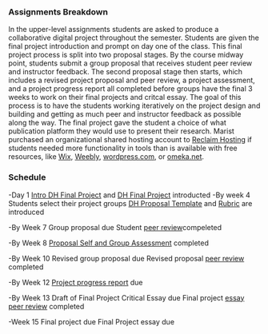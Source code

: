 ### Assignments Breakdown

In the upper-level assignments students are asked to produce a collaborative digital project throughout the semester. Students are given the final project introduction and prompt on day one of the class. This final project process is split into two proposal stages. By the course midway point, students submit a group proposal that receives student peer review and instructor feedback. The second proposal stage then starts, which includes a revised project proposal and peer review, a project assessment, and a project progress report all completed before groups have the final 3 weeks to work on their final projects and critcal essay. The goal of this process is to have the students working iteratively on the project design and building and getting as much peer and instructor feedback as possible along the way. The final project gave the student a choice of what publication platform they would use to present their research. Marist purchased an organizational shared hosting account to [Reclaim Hosting](https://reclaimhosting.com/shared-hosting/) if students needed more functionality in tools than is available with free resources, like [Wix](https://www.wix.com/), [Weebly](https://www.weebly.com/), [wordpress.com](https://wordpress.com/), or [omeka.net](http://omeka.net/).

### Schedule

-Day 1
[Intro DH Final Project](https://github.com/marist-asc/dhcourse/blob/master/developing_digital_projects/week14-15project_guide_and_review/upper_level/DH_finalproject_intro.pdf) and [DH Final Project](https://github.com/marist-asc/dhcourse/blob/master/developing_digital_projects/week14-15project_guide_and_review/upper_level/DHFinalProjectPrompt.pdf) introducted
-By week 4 
Students select their project groups
[DH Proposal Template](https://github.com/marist-asc/dhcourse/blob/master/developing_digital_projects/week14-15project_guide_and_review/upper_level/DHProposalTemplate.pdf) and [Rubric](https://github.com/marist-asc/dhcourse/blob/master/developing_digital_projects/week14-15project_guide_and_review/upper_level/DH%20ProposalRubric.pdf) are introduced

-By Week 7
Group proposal due
Student [peer review](https://github.com/marist-asc/dhcourse/blob/master/developing_digital_projects/week14-15project_guide_and_review/upper_level/DHProjectPeerReview.pdf)compeleted

-By Week 8
[Proposal Self and Group Assessment](https://github.com/marist-asc/dhcourse/blob/master/developing_digital_projects/week14-15project_guide_and_review/upper_level/ProposalSelfGroupAssessment.pdf) completed

-By Week 10
Revised group proposal due
Revised proposal [peer review](https://github.com/marist-asc/dhcourse/blob/master/developing_digital_projects/week14-15project_guide_and_review/upper_level/RevisedDHProjectProposalPeerReview.pdf) completed

-By Week 12
[Project progress report](https://github.com/marist-asc/dhcourse/blob/master/developing_digital_projects/week14-15project_guide_and_review/upper_level/ProgressReportPrompt.pdf) due

-By Week 13
Draft of Final Project Critical Essay due
Final project [essay peer review](https://github.com/marist-asc/dhcourse/blob/master/developing_digital_projects/week14-15project_guide_and_review/upper_level/DHEssayPeerReview.pdf) completed

-Week 15
Final project due
Final Project essay due
